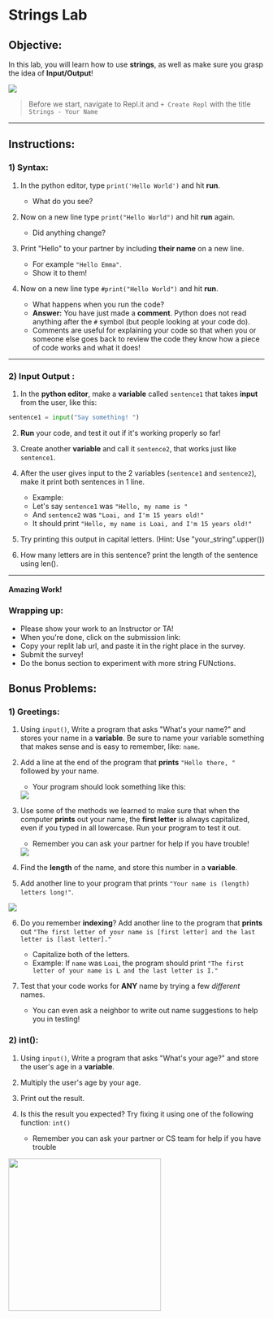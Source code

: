 # Strings Lab

## Objective: 
In this lab, you will learn how to use **strings**, as well as make sure you grasp the idea of **Input/Output**!

<img src= "https://rpf-futurelearn.s3.eu-west-1.amazonaws.com/Teach-Physical-Computing-5-11/Screenshots+%2B+photographs/1-3-IPO-Football.gif">
<!--
<img src="https://thumbs.gfycat.com/CloseShabbyEelelephant-size_restricted.gif">
-->


> Before we start, navigate to Repl.it and `+ Create Repl` with the title `Strings - Your Name`

---

## Instructions:

### 1) Syntax: 
1. In the python editor, type `print('Hello World')` and hit **run**.  
    - What do you see?
    
2. Now on a new line type `print("Hello World")` and hit **run** again.
    - Did anything change?
    
3. Print "Hello" to your partner by including **their name** on a new line.
    - For example `"Hello Emma"`. 
    - Show it to them!

4. Now on a new line type `#print("Hello World")` and hit **run**.
    - What happens when you run the code? 
    - **Answer:** You have just made a **comment**. Python does not read anything after the `#` symbol (but people looking at your code do).
    - Comments are useful for explaining your code so that when you or someone else goes back to review the code they know how a piece of code works and what it does!

---
### 2) Input Output : 
1. In the **python editor**, make a **variable** called `sentence1` that takes **input** from the user, like this:
```python
sentence1 = input("Say something! ")
```

2. **Run** your code, and test it out if it's working properly so far!

3. Create another **variable** and call it `sentence2`, that works just like `sentence1`.

4. After the user gives input to the 2 variables (`sentence1` and `sentence2`), make it print both sentences in 1 line.
    - Example: 
    - Let's say `sentence1` was `"Hello, my name is "`
    - And `sentence2` was `"Loai, and I'm 15 years old!"`
    - It should print `"Hello, my name is Loai, and I'm 15 years old!"`
      
5. Try printing this output in capital letters. (Hint: Use "your_string".upper())
   
7. How many letters are in this sentence? print the length of the sentence using len().

---

#### Amazing Work!  
<!--
### 3) Operators: 

1. Copy paste this code into your **Repl.it** editor:
```python
s1 = " together until we "
s2 = " all the same."
s3 = "Let's all be unique "
s4 = " realise we are " 
```

2. Using the string operations, combine these strings to complete the meaning, then print it out.

-->
### Wrapping up:
- Please show your work to an Instructor or TA!
- When you're done, click on the submission link: 
- Copy your replit lab url, and paste it in the right place in the survey.
- Submit the survey!
- Do the bonus section to experiment with more string FUNctions.

<!-- 

Run the test.

- If it passes:
    - When you're done, make sure to submit the lab with the Submit button on the top right.
- If it fails:
    - Review the lab to see if you missed any steps. You need to follow the steps exactly to pass.
    - If you have questions, ask a classmate, or call over an Instructor or TA!
 
  --> 
## Bonus Problems:

### 1) Greetings: 

1. Using `input()`, Write a program that asks "What's your name?" and stores your name in a **variable**. Be sure to name your variable something that makes sense and is easy to remember, like: `name`.

2. Add a line at the end of the program that **prints** `"Hello there, "` followed by your name. 
    - Your program should look something like this:
    <img src='https://lh5.googleusercontent.com/7kHgPKL6_DvyZ-3O1y9d63sfDDfq3WOwR7HKYuJM8rd8suSGbwtDoHPWx2s6r5FfsPu1ejcmupL-HdH62SqzUM__vbR8DF4l_prrG_xUON4HYmLri1HByxtcfiinkcDoHCtNb_c'>

3. Use some of the methods we learned to make sure that when the computer **prints** out your name, the **first letter** is always capitalized, even if you typed in all lowercase. Run your program to test it out. 
    - Remember you can ask your partner for help if you have trouble!
    <img src='https://lh6.googleusercontent.com/7xkNnoGfVB0ZZGB7R0MCy1rs6T5Us53WXCMA71y49vgqAR07SegdJ-fwh9Xldee-Bb-FNC5aPB9HHFrlgjYvPwJWFCjRTVn1P2Fj7fpGmT-Bojul3nHZpBB51RUIavZzX2HZ_Zs'>
    
4. Find the **length** of the name, and store this number in a **variable**. 

5. Add another line to your program that prints `"Your name is (length) letters long!"`.
<img src='https://lh3.googleusercontent.com/TCFUn_GYV-A1t4qJMb9rZc7r9xjZAV0Kw_gcP_gqSepiPdza5ppdo5W-ZfsVkK7Cn7gCOBrQ53exqWYs_Ej5jMZ_bvJ5NuxbeaGllS8u4y_gDiAbbCl7NDt9bLR7nJ0bc8jpnJo'>

6. Do you remember **indexing**? Add another line to the program that **prints** out `"The first letter of your name is [first letter] and the last letter is [last letter]."` 
    - Capitalize both of the letters.
    - Example: If `name` was `Loai`, the program should print `"The first letter of your name is L and the last letter is I."`


7. Test that your code works for **ANY** name by trying a few *different* names.
    - You can even ask a neighbor to write out name suggestions to help you in testing!
  
### 2) int(): 
1. Using `input()`, Write a program that asks "What's your age?" and store the user's age in a **variable**. 

2. Multiply the user's age by your age.

3. Print out the result.

4. Is this the result you expected? Try fixing it using one of the following function: `int()`
    - Remember you can ask your partner or CS team  for help if you have trouble 


 <img src="https://i.pinimg.com/originals/82/6a/e7/826ae74c5c26e916dca8e1dd13808b22.gif" width=300>
